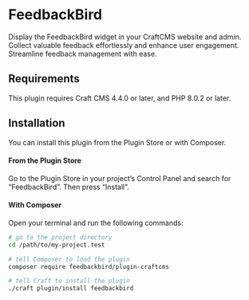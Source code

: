 # FeedbackBird

Display the FeedbackBird widget in your CraftCMS website and admin. Collect valuable feedback effortlessly and enhance user engagement. Streamline feedback management with ease.

## Requirements

This plugin requires Craft CMS 4.4.0 or later, and PHP 8.0.2 or later.

## Installation

You can install this plugin from the Plugin Store or with Composer.

#### From the Plugin Store

Go to the Plugin Store in your project’s Control Panel and search for “FeedbackBird”. Then press “Install”.

#### With Composer

Open your terminal and run the following commands:

```bash
# go to the project directory
cd /path/to/my-project.test

# tell Composer to load the plugin
composer require feedbackbird/plugin-craftcms

# tell Craft to install the plugin
./craft plugin/install feedbackbird
```
